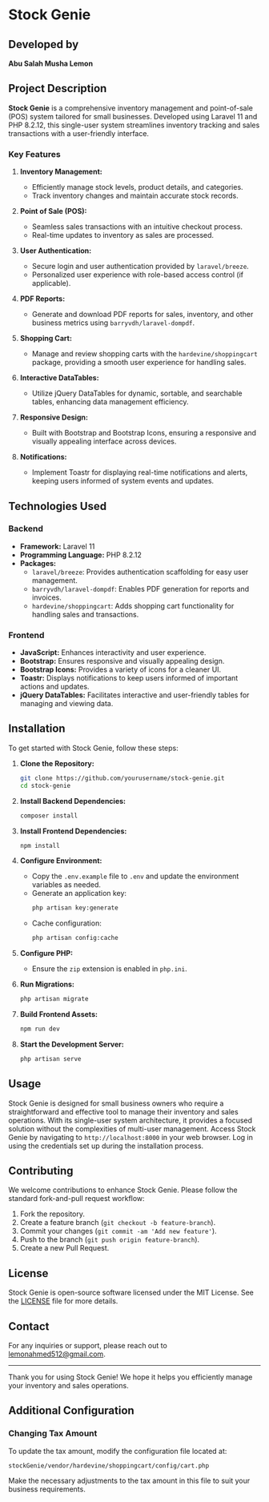# Stock Genie

## Developed by
**Abu Salah Musha Lemon**

## Project Description

**Stock Genie** is a comprehensive inventory management and point-of-sale (POS) system tailored for small businesses. Developed using Laravel 11 and PHP 8.2.12, this single-user system streamlines inventory tracking and sales transactions with a user-friendly interface.

### Key Features

1. **Inventory Management:**
   - Efficiently manage stock levels, product details, and categories.
   - Track inventory changes and maintain accurate stock records.

2. **Point of Sale (POS):**
   - Seamless sales transactions with an intuitive checkout process.
   - Real-time updates to inventory as sales are processed.

3. **User Authentication:**
   - Secure login and user authentication provided by `laravel/breeze`.
   - Personalized user experience with role-based access control (if applicable).

4. **PDF Reports:**
   - Generate and download PDF reports for sales, inventory, and other business metrics using `barryvdh/laravel-dompdf`.

5. **Shopping Cart:**
   - Manage and review shopping carts with the `hardevine/shoppingcart` package, providing a smooth user experience for handling sales.

6. **Interactive DataTables:**
   - Utilize jQuery DataTables for dynamic, sortable, and searchable tables, enhancing data management efficiency.

7. **Responsive Design:**
   - Built with Bootstrap and Bootstrap Icons, ensuring a responsive and visually appealing interface across devices.

8. **Notifications:**
   - Implement Toastr for displaying real-time notifications and alerts, keeping users informed of system events and updates.

## Technologies Used

### Backend
- **Framework:** Laravel 11
- **Programming Language:** PHP 8.2.12
- **Packages:**
  - `laravel/breeze`: Provides authentication scaffolding for easy user management.
  - `barryvdh/laravel-dompdf`: Enables PDF generation for reports and invoices.
  - `hardevine/shoppingcart`: Adds shopping cart functionality for handling sales and transactions.

### Frontend
- **JavaScript:** Enhances interactivity and user experience.
- **Bootstrap:** Ensures responsive and visually appealing design.
- **Bootstrap Icons:** Provides a variety of icons for a cleaner UI.
- **Toastr:** Displays notifications to keep users informed of important actions and updates.
- **jQuery DataTables:** Facilitates interactive and user-friendly tables for managing and viewing data.

## Installation

To get started with Stock Genie, follow these steps:

1. **Clone the Repository:**
   ```bash
   git clone https://github.com/yourusername/stock-genie.git
   cd stock-genie
   ```

2. **Install Backend Dependencies:**
   ```bash
   composer install
   ```

3. **Install Frontend Dependencies:**
   ```bash
   npm install
   ```

4. **Configure Environment:**
   - Copy the `.env.example` file to `.env` and update the environment variables as needed.
   - Generate an application key:
     ```bash
     php artisan key:generate
     ```
   - Cache configuration:
     ```bash
     php artisan config:cache
     ```

5. **Configure PHP:**
   - Ensure the `zip` extension is enabled in `php.ini`.

6. **Run Migrations:**
   ```bash
   php artisan migrate
   ```

7. **Build Frontend Assets:**
   ```bash
   npm run dev
   ```

8. **Start the Development Server:**
   ```bash
   php artisan serve
   ```

## Usage

Stock Genie is designed for small business owners who require a straightforward and effective tool to manage their inventory and sales operations. With its single-user system architecture, it provides a focused solution without the complexities of multi-user management. Access Stock Genie by navigating to `http://localhost:8000` in your web browser. Log in using the credentials set up during the installation process.

## Contributing

We welcome contributions to enhance Stock Genie. Please follow the standard fork-and-pull request workflow:

1. Fork the repository.
2. Create a feature branch (`git checkout -b feature-branch`).
3. Commit your changes (`git commit -am 'Add new feature'`).
4. Push to the branch (`git push origin feature-branch`).
5. Create a new Pull Request.

## License

Stock Genie is open-source software licensed under the MIT License. See the [LICENSE](LICENSE) file for more details.

## Contact

For any inquiries or support, please reach out to [lemonahmed512@gmail.com](mailto:lemonahmed512@gmail.com).

---

Thank you for using Stock Genie! We hope it helps you efficiently manage your inventory and sales operations.

## Additional Configuration

### Changing Tax Amount

To update the tax amount, modify the configuration file located at:

```
stockGenie/vendor/hardevine/shoppingcart/config/cart.php
```

Make the necessary adjustments to the tax amount in this file to suit your business requirements.